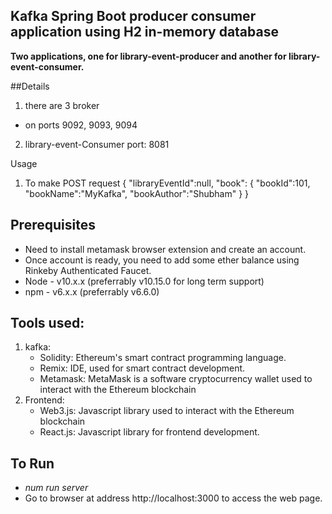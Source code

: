 ## Kafka Spring Boot producer consumer application using H2 in-memory database
**Two applications, one for library-event-producer and another for library-event-consumer.**

##Details
1. there are 3 broker 
  * on ports 9092, 9093, 9094
2. library-event-Consumer port: 8081


Usage
1. To make POST request
                {
                    "libraryEventId":null,
                    "book":
                    {
                        "bookId":101,
                        "bookName":"MyKafka",
                        "bookAuthor":"Shubham"
                    }
                }

## Prerequisites
* Need to install metamask browser extension and create an account.
* Once account is ready, you need to add some ether balance using Rinkeby Authenticated Faucet.
* Node - v10.x.x (preferrably v10.15.0 for long term support)
* npm - v6.x.x (preferrably v6.6.0)

## Tools used:
1. kafka: 
   * Solidity: Ethereum's smart contract programming language.
   * Remix: IDE, used for smart contract development.
   * Metamask: MetaMask is a software cryptocurrency wallet used to interact with the Ethereum blockchain
1. Frontend: 
   * Web3.js: Javascript library used to interact with the Ethereum blockchain
   * React.js: Javascript library for frontend development.
## To Run
* *num run server*
* Go to browser at address http://localhost:3000 to access the web page.
